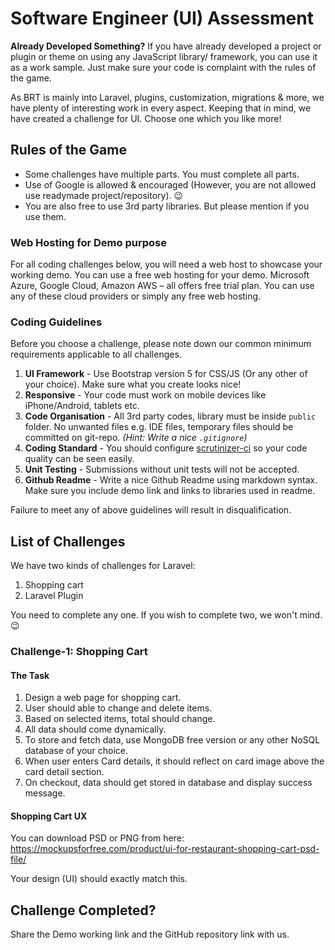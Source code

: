 
# Software Engineer (UI) Assessment

**Already Developed Something?**  If you have already developed a project or plugin or theme on using any JavaScript library/ framework, you can use it as a work sample. Just make sure your code is complaint with the rules of the game.

As BRT is mainly into Laravel, plugins, customization, migrations & more, we have plenty of interesting work in every aspect. Keeping that in mind, we have created a challenge for UI. Choose one which you like more!

## Rules of the Game
-   Some challenges have multiple parts. You must complete all parts.
-   Use of Google is allowed & encouraged (However, you are not allowed use readymade project/repository).  😉
-   You are also free to use 3rd party libraries. But please mention if you use them.

### Web Hosting for Demo purpose

For all coding challenges below, you will need a web host to showcase your working demo. You can use a free web hosting for your demo. Microsoft Azure, Google Cloud, Amazon AWS – all offers free trial plan. You can use any of these cloud providers or simply any free web hosting.


### Coding Guidelines

Before you choose a challenge, please note down our common minimum requirements applicable to all challenges.

1.  **UI Framework**  - Use Bootstrap version 5 for CSS/JS (Or any other of your choice). Make sure what you create looks nice!
2.  **Responsive**  - Your code must work on mobile devices like iPhone/Android, tablets etc.
3.  **Code Organisation**  - All 3rd party codes, library must be inside  `public`  folder. No unwanted files e.g. IDE files, temporary files should be committed on git-repo.  _(Hint: Write a nice  `.gitignore`)_
4.  **Coding Standard**  - You should configure  [scrutinizer-ci](https://scrutinizer-ci.com/)  so your code quality can be seen easily.
5.  **Unit Testing**  - Submissions without unit tests will not be accepted. 
6. **Github Readme**  - Write a nice Github Readme using markdown syntax. Make sure you include demo link and links to libraries used in readme.

Failure to meet any of above guidelines will result in disqualification.

## List of Challenges

We have two kinds of challenges for Laravel:

1.  Shopping cart
2.  Laravel Plugin

You need to complete any one. If you wish to complete two, we won't mind. 😉

### Challenge-1: Shopping Cart
#### The Task

 1. Design a web page for shopping cart. 
 2. User should able to change and delete items.
 3. Based on selected items, total should change.
 4. All data should come dynamically.
 5. To store and fetch data, use MongoDB free version or any other NoSQL database of your choice.
 6. When user enters Card details, it should reflect on card image above the card detail section.
 7. On checkout, data should get stored in database and display success message.

#### Shopping Cart UX
You can download PSD or PNG from here: https://mockupsforfree.com/product/ui-for-restaurant-shopping-cart-psd-file/

Your design (UI) should exactly match this.

## Challenge Completed?
Share the Demo working link and the GitHub repository link with us.
